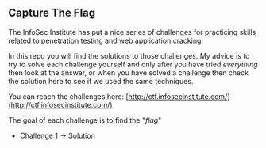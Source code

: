 Capture The Flag
----

The InfoSec Institute has put a nice series of challenges for practicing skills related to penetration testing and web application cracking.

In this repo you will find the solutions to those challenges. My advice is to try to solve each challenge yourself and only after you have tried _everything_ then look at the answer, or when you have solved a challenge then check the solution here to see if we used the same techniques.

You can reach the challenges here: [http://ctf.infosecinstitute.com/](http://ctf.infosecinstitute.com/)

The goal of each challenge is to find the "_flag_"
* [Challenge 1](http://ctf.infosecinstitute.com/levelone.php]) -> Solution
